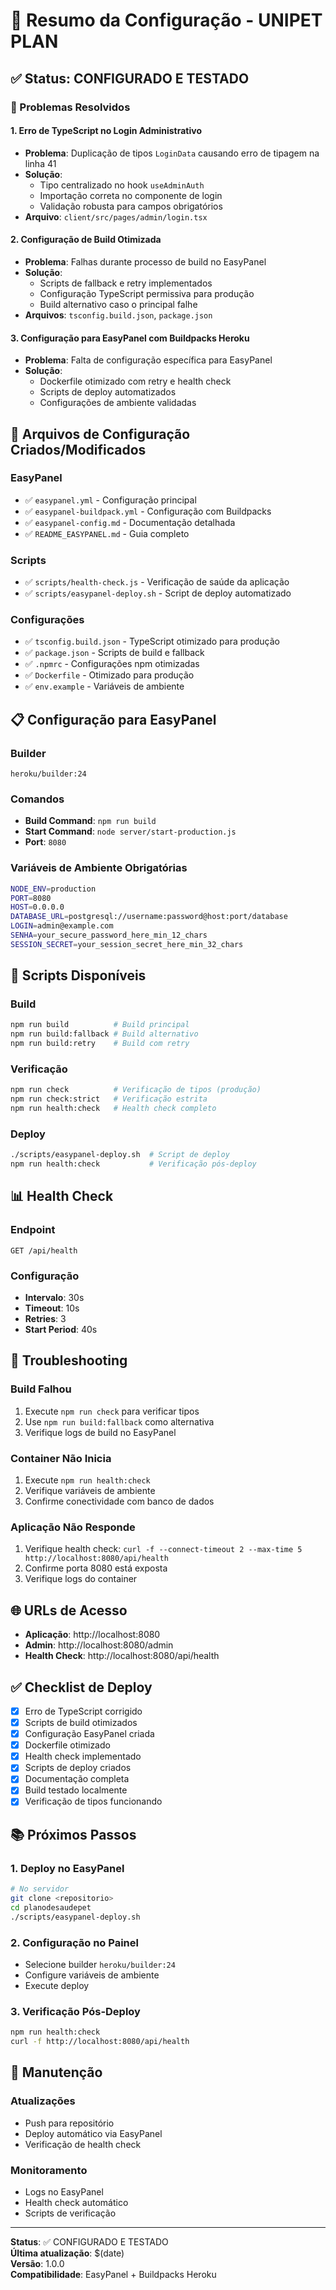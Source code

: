 # 🎯 Resumo da Configuração - UNIPET PLAN

## ✅ Status: CONFIGURADO E TESTADO

### 🔧 Problemas Resolvidos

#### 1. Erro de TypeScript no Login Administrativo
- **Problema**: Duplicação de tipos `LoginData` causando erro de tipagem na linha 41
- **Solução**: 
  - Tipo centralizado no hook `useAdminAuth`
  - Importação correta no componente de login
  - Validação robusta para campos obrigatórios
- **Arquivo**: `client/src/pages/admin/login.tsx`

#### 2. Configuração de Build Otimizada
- **Problema**: Falhas durante processo de build no EasyPanel
- **Solução**:
  - Scripts de fallback e retry implementados
  - Configuração TypeScript permissiva para produção
  - Build alternativo caso o principal falhe
- **Arquivos**: `tsconfig.build.json`, `package.json`

#### 3. Configuração para EasyPanel com Buildpacks Heroku
- **Problema**: Falta de configuração específica para EasyPanel
- **Solução**:
  - Dockerfile otimizado com retry e health check
  - Scripts de deploy automatizados
  - Configurações de ambiente validadas

## 🚀 Arquivos de Configuração Criados/Modificados

### EasyPanel
- ✅ `easypanel.yml` - Configuração principal
- ✅ `easypanel-buildpack.yml` - Configuração com Buildpacks
- ✅ `easypanel-config.md` - Documentação detalhada
- ✅ `README_EASYPANEL.md` - Guia completo

### Scripts
- ✅ `scripts/health-check.js` - Verificação de saúde da aplicação
- ✅ `scripts/easypanel-deploy.sh` - Script de deploy automatizado

### Configurações
- ✅ `tsconfig.build.json` - TypeScript otimizado para produção
- ✅ `package.json` - Scripts de build e fallback
- ✅ `.npmrc` - Configurações npm otimizadas
- ✅ `Dockerfile` - Otimizado para produção
- ✅ `env.example` - Variáveis de ambiente

## 📋 Configuração para EasyPanel

### Builder
```
heroku/builder:24
```

### Comandos
- **Build Command**: `npm run build`
- **Start Command**: `node server/start-production.js`
- **Port**: `8080`

### Variáveis de Ambiente Obrigatórias
```bash
NODE_ENV=production
PORT=8080
HOST=0.0.0.0
DATABASE_URL=postgresql://username:password@host:port/database
LOGIN=admin@example.com
SENHA=your_secure_password_here_min_12_chars
SESSION_SECRET=your_session_secret_here_min_32_chars
```

## 🔧 Scripts Disponíveis

### Build
```bash
npm run build          # Build principal
npm run build:fallback # Build alternativo
npm run build:retry    # Build com retry
```

### Verificação
```bash
npm run check          # Verificação de tipos (produção)
npm run check:strict   # Verificação estrita
npm run health:check   # Health check completo
```

### Deploy
```bash
./scripts/easypanel-deploy.sh  # Script de deploy
npm run health:check           # Verificação pós-deploy
```

## 📊 Health Check

### Endpoint
```
GET /api/health
```

### Configuração
- **Intervalo**: 30s
- **Timeout**: 10s
- **Retries**: 3
- **Start Period**: 40s

## 🚨 Troubleshooting

### Build Falhou
1. Execute `npm run check` para verificar tipos
2. Use `npm run build:fallback` como alternativa
3. Verifique logs de build no EasyPanel

### Container Não Inicia
1. Execute `npm run health:check`
2. Verifique variáveis de ambiente
3. Confirme conectividade com banco de dados

### Aplicação Não Responde
1. Verifique health check: `curl -f --connect-timeout 2 --max-time 5 http://localhost:8080/api/health`
2. Confirme porta 8080 está exposta
3. Verifique logs do container

## 🌐 URLs de Acesso

- **Aplicação**: http://localhost:8080
- **Admin**: http://localhost:8080/admin
- **Health Check**: http://localhost:8080/api/health

## ✅ Checklist de Deploy

- [x] Erro de TypeScript corrigido
- [x] Scripts de build otimizados
- [x] Configuração EasyPanel criada
- [x] Dockerfile otimizado
- [x] Health check implementado
- [x] Scripts de deploy criados
- [x] Documentação completa
- [x] Build testado localmente
- [x] Verificação de tipos funcionando

## 📚 Próximos Passos

### 1. Deploy no EasyPanel
```bash
# No servidor
git clone <repositorio>
cd planodesaudepet
./scripts/easypanel-deploy.sh
```

### 2. Configuração no Painel
- Selecione builder `heroku/builder:24`
- Configure variáveis de ambiente
- Execute deploy

### 3. Verificação Pós-Deploy
```bash
npm run health:check
curl -f http://localhost:8080/api/health
```

## 🔄 Manutenção

### Atualizações
- Push para repositório
- Deploy automático via EasyPanel
- Verificação de health check

### Monitoramento
- Logs no EasyPanel
- Health check automático
- Scripts de verificação

---

**Status**: ✅ CONFIGURADO E TESTADO  
**Última atualização**: $(date)  
**Versão**: 1.0.0  
**Compatibilidade**: EasyPanel + Buildpacks Heroku
